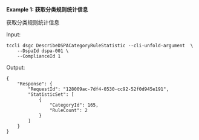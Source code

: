 **Example 1: 获取分类规则统计信息**

获取分类规则统计信息

Input: 

```
tccli dsgc DescribeDSPACategoryRuleStatistic --cli-unfold-argument  \
    --DspaId dspa-001 \
    --ComplianceId 1
```

Output: 
```
{
    "Response": {
        "RequestId": "128009ac-7df4-0530-cc92-52f0d945e191",
        "StatisticSet": [
            {
                "CategoryId": 165,
                "RuleCount": 2
            }
        ]
    }
}
```


